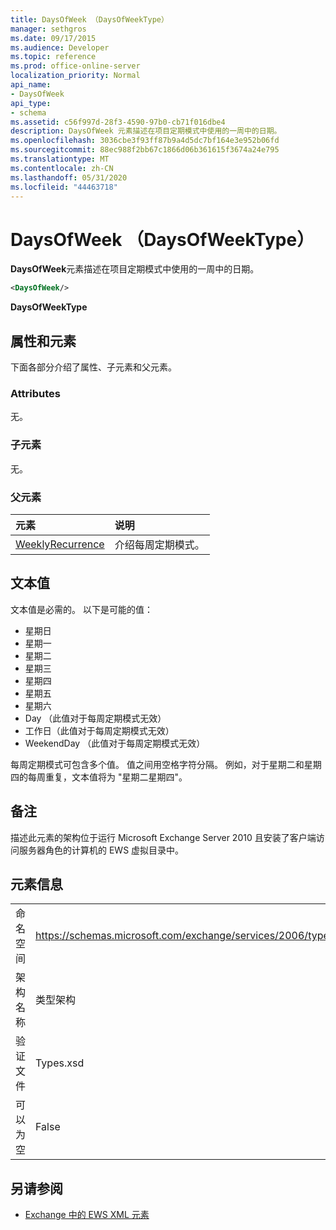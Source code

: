 ```yaml
---
title: DaysOfWeek （DaysOfWeekType）
manager: sethgros
ms.date: 09/17/2015
ms.audience: Developer
ms.topic: reference
ms.prod: office-online-server
localization_priority: Normal
api_name:
- DaysOfWeek
api_type:
- schema
ms.assetid: c56f997d-28f3-4590-97b0-cb71f016dbe4
description: DaysOfWeek 元素描述在项目定期模式中使用的一周中的日期。
ms.openlocfilehash: 3036cbe3f93ff87b9a4d5dc7bf164e3e952b06fd
ms.sourcegitcommit: 88ec988f2bb67c1866d06b361615f3674a24e795
ms.translationtype: MT
ms.contentlocale: zh-CN
ms.lasthandoff: 05/31/2020
ms.locfileid: "44463718"
---
```

# <a name="daysofweek-daysofweektype"></a>DaysOfWeek （DaysOfWeekType）

**DaysOfWeek**元素描述在项目定期模式中使用的一周中的日期。 
  
```XML
<DaysOfWeek/>
```

**DaysOfWeekType**

## <a name="attributes-and-elements"></a>属性和元素

下面各部分介绍了属性、子元素和父元素。
  
### <a name="attributes"></a>Attributes

无。
  
### <a name="child-elements"></a>子元素

无。
  
### <a name="parent-elements"></a>父元素

|**元素**|**说明**|
|:-----|:-----|
|[WeeklyRecurrence](weeklyrecurrence.md) <br/> |介绍每周定期模式。  <br/> |
   
## <a name="text-value"></a>文本值

文本值是必需的。 以下是可能的值：
  
- 星期日    
- 星期一    
- 星期二    
- 星期三    
- 星期四    
- 星期五    
- 星期六    
- Day （此值对于每周定期模式无效）    
- 工作日（此值对于每周定期模式无效）    
- WeekendDay （此值对于每周定期模式无效）
    
每周定期模式可包含多个值。 值之间用空格字符分隔。 例如，对于星期二和星期四的每周重复，文本值将为 "星期二星期四"。
  
## <a name="remarks"></a>备注

描述此元素的架构位于运行 Microsoft Exchange Server 2010 且安装了客户端访问服务器角色的计算机的 EWS 虚拟目录中。
  
## <a name="element-information"></a>元素信息

|||
|:-----|:-----|
|命名空间  <br/> |https://schemas.microsoft.com/exchange/services/2006/types  <br/> |
|架构名称  <br/> |类型架构  <br/> |
|验证文件  <br/> |Types.xsd  <br/> |
|可以为空  <br/> |False  <br/> |
   
## <a name="see-also"></a>另请参阅

- [Exchange 中的 EWS XML 元素](ews-xml-elements-in-exchange.md)

